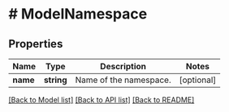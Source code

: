 # # ModelNamespace

## Properties

Name | Type | Description | Notes
------------ | ------------- | ------------- | -------------
**name** | **string** | Name of the namespace. | [optional]

[[Back to Model list]](../../README.md#models) [[Back to API list]](../../README.md#endpoints) [[Back to README]](../../README.md)
